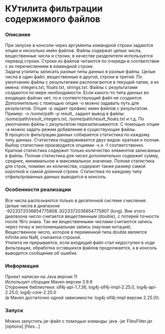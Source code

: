 #  КУтилита фильтрации содержимого файлов
### Описание
При запуске в консоли через аргументы командной строки задаются опции и несколько имён файлов.
Файлы содержат целые числа, вещественные числа и строки, в качестве разделителя используется перевод
строки. Строки из файлов читаются по очереди в соответствии с их перечислением в командной строке.\
Задача утилиты записать разные типы данных в разные файлы. Целые числа в один файл,
вещественные в другой, строки в третий. По умолчанию файлы с результатами располагаются в текущей папке,
а их имена: integers.txt, floats.txt, strings.txt. Файлы с результатами создаются по мере необходимости.
Если какого-то типа данных во входящих файлах нет, то и соответствующий файл не создается.\
Дополнительно с помощью опции -o можно задавать путь для результатов. Опция -p
задает префикс имен файлов с результатом. Пример: -o /some/path -p result_ задают вывод в
файлы: /some/path/result_integers.txt, /some/path/result_floats.txt и т.д.
По умолчанию файлы с результатом перезаписываются. С помощью опции -a можно задать
режим добавления в существующие файлы.\
В процессе фильтрации данных собирается статистика по каждому типу данных.
Статистика поддерживается двух видов: краткая и полная.
Выбор статистики производится опциями -s и -f соответственно. Краткая статистика содержит
только количество элементов записанных в файлы. Полная статистика для чисел
дополнительно содержит сумму, среднее, минимальное и максимальное значение.
Полная статистика для строк, помимо их количества, содержит также размер самой
короткой и самой длинной строки.
Статистика по каждому типу отфильтрованных данных выводится в консоль.
### Особенности реализации
Все числа распознаются только в десятичной системе счисления.\
Целые числа в диапазоне -9223372036854775808..9223372036854775807 (long). Вне этого диапазона 
число считается вещественным (double), с потерей точности после 16го знака. Так же вещественными числами
считаются запись через точку и экспоненциальная запись (научная нотация). Вещественное число,
которое в переменной типа double является Infinite или NaN, считается строкой.\
Утилита не прерывается, если входящий файл стал недоступен в ходе фильтрации, обработка оставшихся файлов
продолжается, а в консоль выводится сообщение об ошибке.
### Информация
Проект написан на Java версии 11\
Использует сборщик Maven версии 3.9.9\
Сторонние библиотеки: slf4j-api-1.7.36, log4j-slf4j-impl-2.25.0, log4j-api-2.25.0, log4j-core-2.25.0\
(в Maven достаточно одной зависимости: log4j-slf4j-impl версии 2.25.0)\
### Запуск
Можно запустить jar-файл с помощью команды:
java -jar FilesFilter.jar [options] [files...]
